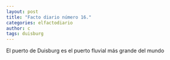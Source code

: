 ```yaml
---
layout: post
title: "Facto diario número 16."
categories: elfactodiario
author: c
tags: duisburg
---
```


El puerto de Duisburg es el puerto fluvial más grande del mundo
